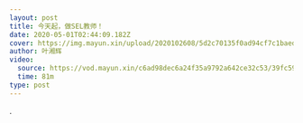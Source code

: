 ```yaml
---
layout: post
title: 今天起，做SEL教师！
date: 2020-05-01T02:44:09.182Z
cover: https://img.mayun.xin/upload/2020102608/5d2c70135f0ad94cf7c1baed2c2b927a.jpg
author: 叶湘辉
video:
  source: https://vod.mayun.xin/c6ad98dec6a24f35a9792a642ce32c53/39fc594d038f4f8488704c838738b2f1-22f310f1e47243d70978605338239f26-sd.mp4
  time: 81m
type: post
---
```

.